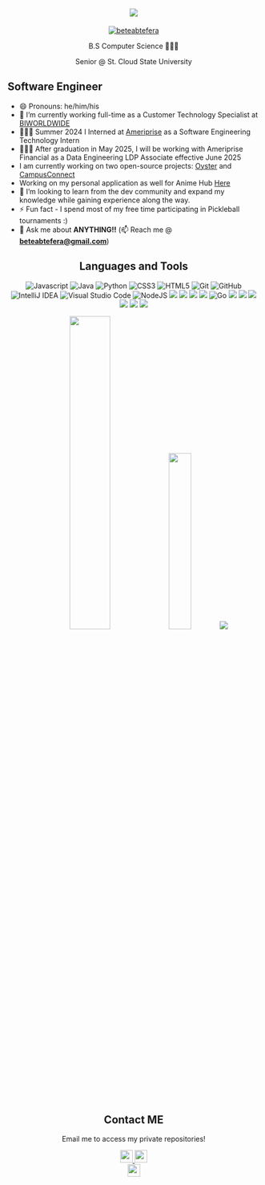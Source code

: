 <h1 align="center">
    <img src="https://readme-typing-svg.herokuapp.com/?font=Righteous&size=35&center=true&vCenter=true&width=500&height=70&duration=2500&lines=Hi+There!+👋;+I'm+Beteab+Tefera!;" />
</h1>
<p align="center"> <a href="https://github.com/ryo-ma/github-profile-trophy"><img src="https://github-profile-trophy.vercel.app/?username=beteabtefera&title=-Stars,-Followers&row=2&column=3" alt="beteabtefera" /></a> </p>
<p align="center"> B.S Computer Science 👨🏿‍💻 </p>
<p align="center"> Senior @ St. Cloud State University </p>

## Software Engineer
- 😄 Pronouns: he/him/his 
- 🔭 I’m currently working full-time as a Customer Technology Specialist at [BIWORLDWIDE](https://www.biworldwide.com/)
- 👨🏿‍💻 Summer 2024 I Interned at [Ameriprise](https://www.ameriprise.com/) as a Software Engineering Technology Intern
- 👨🏿‍💻 After graduation in May 2025, I will be working with Ameriprise Financial as a Data Engineering LDP Associate effective June 2025
- I am currently working on two open-source projects: [Oyster](https://github.com/BeteabTefera/oyster/tree) and [CampusConnect](https://github.com/BeteabTefera/CampusConnect)
- Working on my personal application as well for Anime Hub [Here](https://github.com/BeteabTefera/AnimeHub)
- 👯 I’m looking to learn from the dev community and expand my knowledge while gaining experience along the way.
- ⚡ Fun fact - I spend most of my free time participating in Pickleball tournaments :)
- 💬 Ask me about **ANYTHING!!** (📫 Reach me @ **beteabtefera@gmail.com**)


<!--
[![Beteab's github stats](https://github-readme-stats.vercel.app/api?username=beteabtefera&count_private=true&include_all_commits=true&theme=radical)](https://github.com/BeteabTefera)
  <img src="https://img.shields.io/badge/c++-%2300599C.svg?style=for-the-badge&logo=c%2B%2B&logoColor=white" alt="C++">
    <img src="https://img.shields.io/badge/PL/SQL-ce7e00.svg?style=for-the-badge" alt="Go">
      <img src="https://img.shields.io/badge/c-%2300599C.svg?style=for-the-badge&logo=c&logoColor=white">



-->
<h2 align="center">Languages and Tools</h2>

<p align="center">
  <img src="https://img.shields.io/badge/javascript-%23323330.svg?style=for-the-badge&logo=javascript&logoColor=%23F7DF1E" alt =   "Javascript">
   <img src="https://img.shields.io/badge/java-%23ED8B00.svg?style=for-the-badge&logo=openjdk&logoColor=white" alt="Java">
  <img src="https://img.shields.io/badge/python-3670A0?style=for-the-badge&logo=python&logoColor=ffdd54" alt="Python">
  <img src="https://img.shields.io/badge/css3-%231572B6.svg?style=for-the-badge&logo=css3&logoColor=white" alt="CSS3">
  <img src="https://img.shields.io/badge/html5-%23E34F26.svg?style=for-the-badge&logo=html5&logoColor=white" alt="HTML5">
  <img src="https://img.shields.io/badge/git-%23F05033.svg?style=for-the-badge&logo=git&logoColor=white" alt="Git">
  <img src="https://img.shields.io/badge/github-%23121011.svg?style=for-the-badge&logo=github&logoColor=white" alt="GitHub">
  <img src="https://img.shields.io/badge/IntelliJIDEA-000000.svg?style=for-the-badge&logo=intellij-idea&logoColor=white" alt="IntelliJ   IDEA">
  <img src="https://img.shields.io/badge/Visual%20Studio%20Code-0078d7.svg?style=for-the-badge&logo=visual-studio-code&logoColor=white"   alt="Visual Studio Code">
  <img src="https://img.shields.io/badge/node.js-6DA55F?style=for-the-badge&logo=node.js&logoColor=white" alt="NodeJS">
  <img src="https://img.shields.io/badge/React-61DAFB?logo=react&logoColor=black&style=for-the-badge">
  <img src="https://img.shields.io/badge/Postman-FF6C37?logo=postman&logoColor=black&style=for-the-badge">
  <img src="https://img.shields.io/badge/postgres-%23316192.svg?style=for-the-badge&logo=postgresql&logoColor=white">
  <img src="https://img.shields.io/badge/mysql-4479A1.svg?style=for-the-badge&logo=mysql&logoColor=white">
  <img src="https://img.shields.io/badge/PL/SQL-ce7e00.svg?style=for-the-badge" alt="Go">
  <img src="https://img.shields.io/badge/MongoDB-%234ea94b.svg?style=for-the-badge&logo=mongodb&logoColor=white">
  <img src="https://img.shields.io/badge/bootstrap-%238511FA.svg?style=for-the-badge&logo=bootstrap&logoColor=white">
  <img src="https://img.shields.io/badge/express.js-%23404d59.svg?style=for-the-badge&logo=express&logoColor=%2361DAFB">
  <img src="https://img.shields.io/badge/flask-%23000.svg?style=for-the-badge&logo=flask&logoColor=white">
  <img src="https://img.shields.io/badge/Next-black?style=for-the-badge&logo=next.js&logoColor=white">
  <img src="https://img.shields.io/badge/tailwindcss-%2338B2AC.svg?style=for-the-badge&logo=tailwind-css&logoColor=white">
  <p align=center>  
    <img width ="40%" src="https://github-readme-stats.vercel.app/api?username=beteabtefera&show_icons=true&theme=graywhite">
    <img  width="30%" src="https://github-readme-stats.vercel.app/api/top-langs/?username=beteabtefera&layout=compact&theme=" />
    <img src="https://leetcard.jacoblin.cool/beteabtefera?ext=heatmap" />
  </p>
</p>


<h2 align="center">Contact ME</h2>
<p align="center">Email me to access my private repositories!</p>
<p align="center">
  <a href="mailto:beteabtefera@gmail.com" target="_blank">
    <img src="https://img.shields.io/badge/Gmail-D14836?style=for-the-badge&logo=gmail&logoColor=white" height=25>
  </a>
  <a href="https://www.linkedin.com/in/beteabtefera/" target="_blank">
    <img src="https://img.shields.io/badge/linkedin-%230077B5.svg?&style=for-the-badge&logo=linkedin&logoColor=white" height=25>  
  </a>
  <br>
  <a href="https://beteabtefera.com" target="_blank">
    <img src="https://img.shields.io/badge/Website-000000.svg?style=for-the-badge" height=25>  
  </a>
</p>

